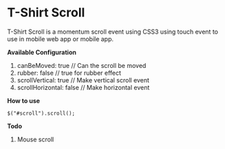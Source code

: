 T-Shirt Scroll
==============

T-Shirt Scroll is a momentum scroll event using CSS3 using touch event to use in mobile web app or mobile app.

**Available Configuration**

1. canBeMoved: true // Can the scroll be moved
2. rubber: false // true for rubber effect
2. scrollVertical: true // Make vertical scroll event
2. scrollHorizontal: false // Make horizontal event

**How to use**

	$("#scroll").scroll();


**Todo**

1. Mouse scroll
